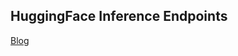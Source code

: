 ## HuggingFace Inference Endpoints

[Blog](https://towardsdatascience.com/huggingface-inference-endpoints-8984e7d8d8d4)
